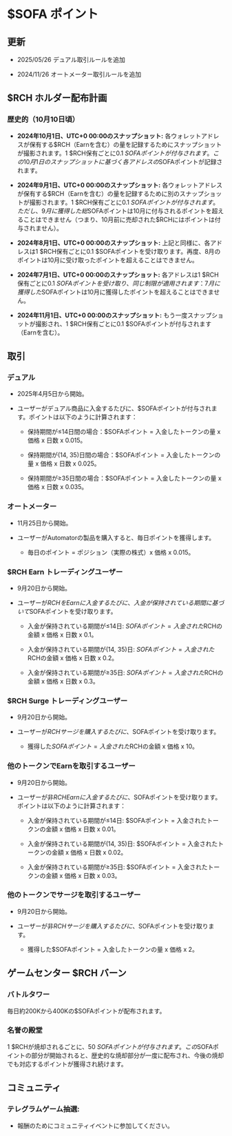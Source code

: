 # $SOFA ポイント

## 更新

  - 2025/05/26 デュアル取引ルールを追加

  - 2024/11/26 オートメーター取引ルールを追加

## $RCH ホルダー配布計画

### 歴史的（10月10日頃）

  - **2024年10月1日、UTC+0 00:00のスナップショット:** 各ウォレットアドレスが保有する$RCH（Earnを含む）の量を記録するためにスナップショットが撮影されます。1 $RCH保有ごとに0.1 $SOFAポイントが付与されます。この10月1日のスナップショットに基づく各アドレスの$SOFAポイントが記録されます。

  - **2024年9月1日、UTC+0 00:00のスナップショット:** 各ウォレットアドレスが保有する$RCH（Earnを含む）の量を記録するために別のスナップショットが撮影されます。1 $RCH保有ごとに0.1 $SOFAポイントが付与されます。ただし、9月に獲得した総$SOFAポイントは10月に付与されるポイントを超えることはできません（つまり、10月前に売却された$RCHにはポイントは付与されません）。

  - **2024年8月1日、UTC+0 00:00のスナップショット:** 上記と同様に、各アドレスは1 $RCH保有ごとに0.1 $SOFAポイントを受け取ります。再度、8月のポイントは10月に受け取ったポイントを超えることはできません。

  - **2024年7月1日、UTC+0 00:00のスナップショット:** 各アドレスは1 $RCH保有ごとに0.1 $SOFAポイントを受け取り、同じ制限が適用されます：7月に獲得した$SOFAポイントは10月に獲得したポイントを超えることはできません。

  - **2024年11月1日、UTC+0 00:00のスナップショット:** もう一度スナップショットが撮影され、1 $RCH保有ごとに0.1 $SOFAポイントが付与されます（Earnを含む）。

## 取引

### デュアル

- 2025年4月5日から開始。

- ユーザーがデュアル商品に入金するたびに、$SOFAポイントが付与されます。ポイントは以下のように計算されます：

  - 保持期間が≤14日間の場合：$SOFAポイント = 入金したトークンの量 x 価格 x 日数 x 0.015。

  - 保持期間が(14, 35)日間の場合：$SOFAポイント = 入金したトークンの量 x 価格 x 日数 x 0.025。

  - 保持期間が≥35日間の場合：$SOFAポイント = 入金したトークンの量 x 価格 x 日数 x 0.035。

### オートメーター

  - 11月25日から開始。

- ユーザーがAutomatorの製品を購入すると、毎日ポイントを獲得します。

    - 毎日のポイント = ポジション（実際の株式）x 価格 x 0.015。

### $RCH Earn トレーディングユーザー

  - 9月20日から開始。

  - ユーザーが$RCHをEarnに入金するたびに、入金が保持されている期間に基づいて$SOFAポイントを受け取ります。

    - 入金が保持されている期間が≤14日: $SOFAポイント = 入金された$RCHの金額 x 価格 x 日数 x 0.1。

    - 入金が保持されている期間が(14, 35)日: $SOFAポイント = 入金された$RCHの金額 x 価格 x 日数 x 0.2。

    - 入金が保持されている期間が≥35日: $SOFAポイント = 入金された$RCHの金額 x 価格 x 日数 x 0.3。 

### $RCH Surge トレーディングユーザー
  
  - 9月20日から開始。

  - ユーザーが$RCHサージを購入するたびに、$SOFAポイントを受け取ります。

    - 獲得した$SOFAポイント = 入金された$RCHの金額 x 価格 x 10。

### 他のトークンでEarnを取引するユーザー

  - 9月20日から開始。

  - ユーザーが非$RCH Earnに入金するたびに、$SOFAポイントを受け取ります。ポイントは以下のように計算されます：

    - 入金が保持されている期間が≤14日: $SOFAポイント = 入金されたトークンの金額 x 価格 x 日数 x 0.01。

    - 入金が保持されている期間が(14, 35)日: $SOFAポイント = 入金されたトークンの金額 x 価格 x 日数 x 0.02。

    - 入金が保持されている期間が≥35日: $SOFAポイント = 入金されたトークンの金額 x 価格 x 日数 x 0.03。

### 他のトークンでサージを取引するユーザー
  
  - 9月20日から開始。

- ユーザーが非$RCHサージを購入するたびに、$SOFAポイントを受け取ります。

  - 獲得した$SOFAポイント = 入金したトークンの量 x 価格 x 2。

## ゲームセンター $RCH バーン

### バトルタワー

毎日約200Kから400Kの$SOFAポイントが配布されます。

### 名誉の殿堂

1 $RCHが焼却されるごとに、50 $SOFAポイントが付与されます。この$SOFAポイントの部分が開始されると、歴史的な焼却部分が一度に配布され、今後の焼却でも対応するポイントが獲得され続けます。

## コミュニティ

### テレグラムゲーム抽選:

  - 報酬のためにコミュニティイベントに参加してください。